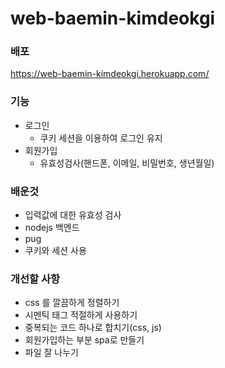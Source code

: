 # web-baemin-kimdeokgi

### 배포
https://web-baemin-kimdeokgi.herokuapp.com/

### 기능
- 로그인
  - 쿠키 세션을 이용하여 로그인 유지
- 회원가입
  - 유효성검사(핸드폰, 이메일, 비밀번호, 생년월일)
  
### 배운것
- 입력값에 대한 유효성 검사
- nodejs 백엔드
- pug
- 쿠키와 세션 사용

### 개선할 사항
- css 를 깔끔하게 정렬하기
- 시멘틱 태그 적절하게 사용하기
- 중복되는 코드 하나로 합치기(css, js)
- 회원가입하는 부분 spa로 만들기
- 파일 잘 나누기
